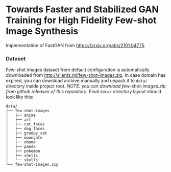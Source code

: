 # Towards Faster and Stabilized GAN Training for High Fidelity Few-shot Image Synthesis

Implementation of FastGAN from https://arxiv.org/abs/2101.04775.

### Dataset

Few-shot images dataset from default configuration is automatically downloaded from http://silentz.ml/few-shot-images.zip. In case domain has expired, you can download archive manually and unpack it to `data/` directory inside project root. _NOTE: you can download few-shot-images.zip from github releases of this repository_. Final `data/` directory layout should look like this:

```
data/
├── few-shot-images
│   ├── anime
│   ├── art
│   ├── cat_faces
│   ├── dog_faces
│   ├── grumpy_cat
│   ├── moongate
│   ├── obama
│   ├── panda
│   ├── pokemon
│   ├── shells
│   └── skulls
└── few-shot-images.zip
```
